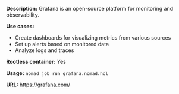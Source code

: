 **Description:** Grafana is an open-source platform for monitoring and observability.

**Use cases:**
- Create dashboards for visualizing metrics from various sources
- Set up alerts based on monitored data
- Analyze logs and traces

**Rootless container:** Yes

**Usage:** `nomad job run grafana.nomad.hcl`

**URL:** https://grafana.com/